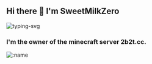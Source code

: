 ## Hi there 👋 I'm SweetMilkZero

<p>
   <img src="https://readme-typing-svg.herokuapp.com/?font=Fira+Code&pause=1000&width=435&lines=I%27m+SweetMilkZero" alt="typing-svg">
</p>

### I'm the owner of the minecraft server 2b2t.cc.

![:name](https://count.getloli.com/@:SweetMilkZero?theme=capoo-1)

<!--
**SweetMilkZero/SweetMilkZero** is a ✨ _special_ ✨ repository because its `README.md` (this file) appears on your GitHub profile.

Here are some ideas to get you started:

- 🔭 I’m currently working on ...
- 🌱 I’m currently learning ...
- 👯 I’m looking to collaborate on ...
- 🤔 I’m looking for help with ...
- 💬 Ask me about ...
- 📫 How to reach me: ...
- 😄 Pronouns: ...
- ⚡ Fun fact: ...
-->
